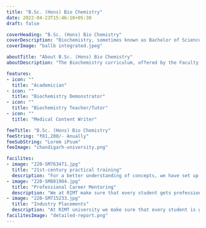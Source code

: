 ```yaml
---
title: "B.Sc. (Hons) Bio Chemistry"
date: 2022-04-23T15:46:10+05:30
draft: false

coverHeading: "B.Sc. (Hons) Bio Chemistry"
coverDescription: "Biochemistry, sometimes known as Bachelor of Science Honours in Biochemistry, is a biochemistry course for undergraduates. Biochemistry is a discipline of chemistry that studies the living processes of plants and animals. The student will study chemistry, biology, mathematics, and physics in an interdisciplinary setting"
coverImage: "ballb integrated.jpeg"

aboutTitle: "About B.Sc. (Hons) Bio Chemistry"
aboutDescription: "The Biochemistry curriculum, offered by the Faculty of Applied Science, combines biology and chemistry to give students a thorough understanding of scientific processes. The three-year bachelor's degree is aimed to provide students with a solid foundation in science and the experimental procedure in the field of biochemistry. The curriculum is carefully planned to give students a thorough understanding of relevant science areas such as biology, chemistry, mathematics, and physics. We respect the importance of reliable and sustainable biochemistry research instrumentation and facilities as a research-oriented institution, thus our state-of-the-art laboratories are equipped with effective tools to study chemical reactions inside live organisms. As a result, our industry-focused academics provide our students with the practical and analytical capabilities they need."

features:
- icon: ""
  title: "Academician"
- icon: ""
  title: "Biochemistry Demonstrator"
- icon: ""
  title: "Biochemistry Teacher/Tutor"
- icon: ""
  title: "Medical Content Writer"

feeTitle: "B.Sc. (Hons) Bio Chemistry"
feeString: "₹81,200/- Anually"
feeSubString: "Lorem iPsum"
feeImage: "chandigarh-university.png"

facilites:
- image: "220-SM763471.jpg"
  title: "21st-century practical training"
  description: "For a better understanding of concepts, we have set up advanced 21st-century tools equipped with advanced training methods so that students can learn every concept practically in a better way."
- image: "220-SM881904.jpg"
  title: "Professional Career Mentoring"
  description: "We at RIMT make sure that every student gets professional career mentoring from the industry experts to set career targets & for this we have created a career & placement cell too."
- image: "220-SM715233.jpg"
  title: "Industry Placements"
  description: "At RIMT university we make sure that every student is getting placed, each year more than 500 companies visit the campus of RIMT to hire our brightest of the talents"
facilitesImage: "detailed-report.png"
---
```


